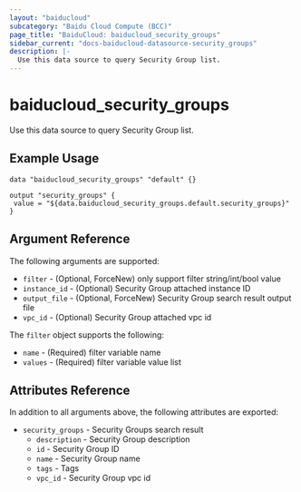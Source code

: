 ```yaml
---
layout: "baiducloud"
subcategory: "Baidu Cloud Compute (BCC)"
page_title: "BaiduCloud: baiducloud_security_groups"
sidebar_current: "docs-baiducloud-datasource-security_groups"
description: |-
  Use this data source to query Security Group list.
---
```


# baiducloud_security_groups

Use this data source to query Security Group list.

## Example Usage

```hcl
data "baiducloud_security_groups" "default" {}

output "security_groups" {
 value = "${data.baiducloud_security_groups.default.security_groups}"
}
```

## Argument Reference

The following arguments are supported:

* `filter` - (Optional, ForceNew) only support filter string/int/bool value
* `instance_id` - (Optional) Security Group attached instance ID
* `output_file` - (Optional, ForceNew) Security Group search result output file
* `vpc_id` - (Optional) Security Group attached vpc id

The `filter` object supports the following:

* `name` - (Required) filter variable name
* `values` - (Required) filter variable value list

## Attributes Reference

In addition to all arguments above, the following attributes are exported:

* `security_groups` - Security Groups search result
  * `description` - Security Group description
  * `id` - Security Group ID
  * `name` - Security Group name
  * `tags` - Tags
  * `vpc_id` - Security Group vpc id


